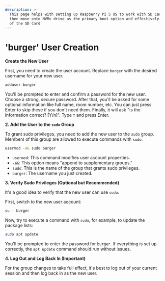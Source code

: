 ```yaml
---
description: >-
  This page helps with setting up Raspberry Pi 5 OS to work with SD Card and
  then move onto NVMe drive as the primary boot option and effectively get rid
  of the SD Card
---
```


# 'burger' User Creation

**Create the New User**

First, you need to create the user account. Replace `burger` with the desired username for your new user.

```bash
adduser burger
```

You'll be prompted to enter and confirm a password for the new user. Choose a strong, secure password. After that, you'll be asked for some optional information like full name, room number, etc. You can just press Enter to skip these if you don't need them. Finally, it will ask "Is the information correct? \[Y/n]". Type `Y` and press Enter.

**2. Add the User to the `sudo` Group**

To grant sudo privileges, you need to add the new user to the `sudo` group. Members of this group are allowed to execute commands with `sudo`.

```bash
usermod -aG sudo burger
```

* `usermod`: This command modifies user account properties.
* `-aG`: This option means "append to supplementary groups."
* `sudo`: This is the name of the group that grants sudo privileges.
* `burger`: The username you just created.

**3. Verify Sudo Privileges (Optional but Recommended)**

It's a good idea to verify that the new user can use `sudo`.

First, switch to the new user account:

```bash
su - burger
```

Now, try to execute a command with `sudo`, for example, to update the package lists:

```bash
sudo apt update
```

You'll be prompted to enter the password for `burger`. If everything is set up correctly, the `apt update` command should run without issues.

**4. Log Out and Log Back In (Important)**

For the group changes to take full effect, it's best to log out of your current session and then log back in as the new user.

